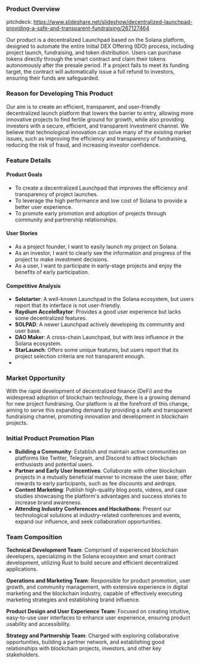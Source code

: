 ### Product Overview
pitchdeck:
https://www.slideshare.net/slideshow/decentralized-launchpad-providing-a-safe-and-transparent-fundraising/267127464

Our product is a decentralized Launchpad based on the Solana platform, designed to automate the entire Initial DEX Offering (IDO) process, including project launch, fundraising, and token distribution. Users can purchase tokens directly through the smart contract and claim their tokens autonomously after the presale period. If a project fails to meet its funding target, the contract will automatically issue a full refund to investors, ensuring their funds are safeguarded.

### Reason for Developing This Product

Our aim is to create an efficient, transparent, and user-friendly decentralized launch platform that lowers the barrier to entry, allowing more innovative projects to find fertile ground for growth, while also providing investors with a secure, efficient, and transparent investment channel. We believe that technological innovation can solve many of the existing market issues, such as improving the efficiency and transparency of fundraising, reducing the risk of fraud, and increasing investor confidence.

### Feature Details

#### Product Goals

- To create a decentralized Launchpad that improves the efficiency and transparency of project launches.
- To leverage the high performance and low cost of Solana to provide a better user experience.
- To promote early promotion and adoption of projects through community and partnership relationships.

#### User Stories

- As a project founder, I want to easily launch my project on Solana.
- As an investor, I want to clearly see the information and progress of the project to make investment decisions.
- As a user, I want to participate in early-stage projects and enjoy the benefits of early participation.

#### Competitive Analysis

- **Solstarter**: A well-known Launchpad in the Solana ecosystem, but users report that its interface is not user-friendly.
- **Raydium AcceleRaytor**: Provides a good user experience but lacks some decentralized features.
- **SOLPAD**: A newer Launchpad actively developing its community and user base.
- **DAO Maker**: A cross-chain Launchpad, but with less influence in the Solana ecosystem.
- **StarLaunch**: Offers some unique features, but users report that its project selection criteria are not transparent enough.
- 

### Market Opportunity

With the rapid development of decentralized finance (DeFi) and the widespread adoption of blockchain technology, there is a growing demand for new project fundraising. Our platform is at the forefront of this change, aiming to serve this expanding demand by providing a safe and transparent fundraising channel, promoting innovation and development in blockchain projects.

### Initial Product Promotion Plan

- **Building a Community**: Establish and maintain active communities on platforms like Twitter, Telegram, and Discord to attract blockchain enthusiasts and potential users.
- **Partner and Early User Incentives**: Collaborate with other blockchain projects in a mutually beneficial manner to increase the user base; offer rewards to early participants, such as fee discounts and airdrops.
- **Content Marketing**: Publish high-quality blog posts, videos, and case studies showcasing the platform's advantages and success stories to increase brand awareness.
- **Attending Industry Conferences and Hackathons**: Present our technological solutions at industry-related conferences and events, expand our influence, and seek collaboration opportunities.

### Team Composition

**Technical Development Team**: Comprised of experienced blockchain developers, specializing in the Solana ecosystem and smart contract development, utilizing Rust to build secure and efficient decentralized applications.

**Operations and Marketing Team**: Responsible for product promotion, user growth, and community management, with extensive experience in digital marketing and the blockchain industry, capable of effectively executing marketing strategies and establishing brand influence.

**Product Design and User Experience Team**: Focused on creating intuitive, easy-to-use user interfaces to enhance user experience, ensuring product usability and accessibility.

**Strategy and Partnership Team**: Charged with exploring collaborative opportunities, building a partner network, and establishing good relationships with blockchain projects, investors, and other key stakeholders.



